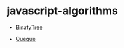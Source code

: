 # javascript-algorithms

- [BinatyTree](https://github.com/davidkern13/javascript-algorithms/tree/master/data-structures/tree)

- [Queque](https://github.com/davidkern13/javascript-algorithms/tree/master/data-structures/queque)
